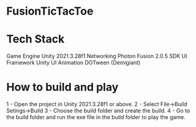 # FusionTicTacToe
# Tech Stack
Game Engine
  Unity 2021.3.28f1
Networking
  Photon Fusion 2.0.5 SDK
UI Framework
  Unity UI
Animation
  DOTween (Demigiant)
# How to build and play
1 - Open the project in Unity 2021.3.28f1 or above.
2 - Select File->Build Setings->Build
3 - Choose the build folder and create the build.
4 - Go to the build folder and run the exe file in the build folder to play the game.
